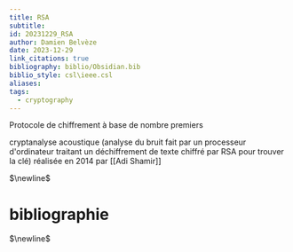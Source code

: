 ```yaml
---
title: RSA
subtitle: 
id: 20231229_RSA
author: Damien Belvèze
date: 2023-12-29
link_citations: true
bibliography: biblio/Obsidian.bib
biblio_style: csl\ieee.csl
aliases: 
tags:
  - cryptography
---
```

Protocole de chiffrement à base de nombre premiers

cryptanalyse acoustique (analyse du bruit fait par un processeur d'ordinateur traitant un déchiffrement de texte chiffré par RSA pour trouver la clé) réalisée en 2014 par [[Adi Shamir]]


$\newline$
# bibliographie
$\newline$






